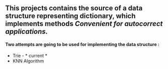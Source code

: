 ## This projects contains the source of a data structure representing dictionary, which implements methods *Convenient for autocorrect applications.*

#### Two attempts are going to be used for implementing the data structure :

  * Trie - * current *
  * KNN Algorithm
